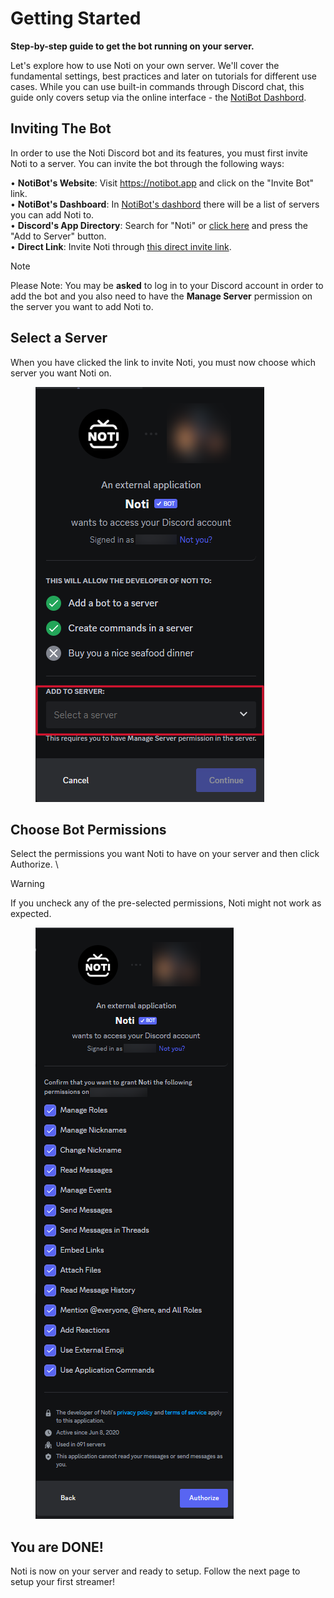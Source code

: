 # Getting Started

**Step-by-step guide to get the bot running on your server.**

Let's explore how to use Noti on your own server. We'll cover the fundamental settings, best practices and later on tutorials for different use cases. While you can use built-in commands through Discord chat, this guide only covers setup via the online interface - the [NotiBot Dashbord](https://notibot.app/dashboard).

## Inviting The Bot

In order to use the Noti Discord bot and its features, you must first invite Noti to a server. You can invite the bot through the following ways:

• **NotiBot's Website**: Visit https://notibot.app and click on the "Invite Bot" link.
\
• **NotiBot's Dashboard**: In [NotiBot's dashbord](https://notibot.app/dashboard) there will be a list of servers you can add Noti to.
\
• **Discord's App Directory**: Search for "Noti" or [click here](https://discord.com/application-directory/719310199944642753) and press the "Add to Server" button.
\
• **Direct Link**: Invite Noti through [this direct invite link](https://discord.com/oauth2/authorize?client_id=719310199944642753&permissions=286085598272&scope=bot+applications.commands).

> [!NOTE]
> Please Note: You may be **asked** to log in to your Discord account in order to add the bot and you also need to have the **Manage Server** permission on the server you want to add Noti to.

## Select a Server

When you have clicked the link to invite Noti, you must now choose which server you want Noti on.

<figure><img src="../.gitbook/assets/Invite 1 " alt=""><figcaption></figcaption></figure>

## Choose Bot Permissions

Select the permissions you want Noti to have on your server and then click Authorize.
\
> [!WARNING]
> If you uncheck any of the pre-selected permissions, Noti might not work as expected.

<figure><img src="../.gitbook/assets/Invite 2" alt=""><figcaption></figcaption></figure>


## You are DONE!&#x20;

Noti is now on your server and ready to setup. Follow the next page to setup your first streamer!&#x20;
